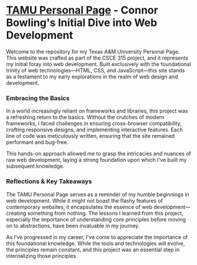 # [TAMU Personal Page](https://github.com/ConnorB26/TAMU_Personal_Page) - Connor Bowling's Initial Dive into Web Development

Welcome to the repository for my Texas A&M University Personal Page. This website was crafted as part of the CSCE 315 project, and it represents my initial foray into web development. Built exclusively with the foundational trinity of web technologies—HTML, CSS, and JavaScript—this site stands as a testament to my early explorations in the realm of web design and development.

### Embracing the Basics

In a world increasingly reliant on frameworks and libraries, this project was a refreshing return to the basics. Without the crutches of modern frameworks, I faced challenges in ensuring cross-browser compatibility, crafting responsive designs, and implementing interactive features. Each line of code was meticulously written, ensuring that the site remained performant and bug-free.

This hands-on approach allowed me to grasp the intricacies and nuances of raw web development, laying a strong foundation upon which I've built my subsequent knowledge.

### Reflections & Key Takeaways

The TAMU Personal Page serves as a reminder of my humble beginnings in web development. While it might not boast the flashy features of contemporary websites, it encapsulates the essence of web development—creating something from nothing. The lessons I learned from this project, especially the importance of understanding core principles before moving on to abstractions, have been invaluable in my journey.

As I've progressed in my career, I've come to appreciate the importance of this foundational knowledge. While the tools and technologies will evolve, the principles remain constant, and this project was an essential step in internalizing those principles.
